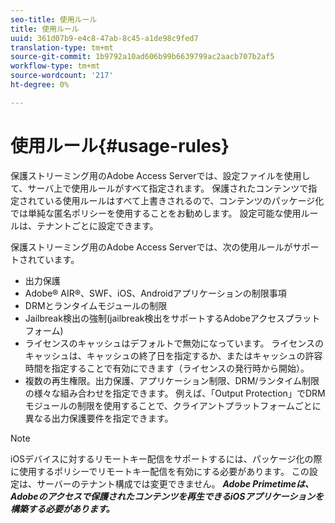 ```yaml
---
seo-title: 使用ルール
title: 使用ルール
uuid: 361d07b9-e4c8-47ab-8c45-a1de98c9fed7
translation-type: tm+mt
source-git-commit: 1b9792a10ad606b99b6639799ac2aacb707b2af5
workflow-type: tm+mt
source-wordcount: '217'
ht-degree: 0%

---
```



# 使用ルール{#usage-rules}

保護ストリーミング用のAdobe Access Serverでは、設定ファイルを使用して、サーバ上で使用ルールがすべて指定されます。 保護されたコンテンツで指定されている使用ルールはすべて上書きされるので、コンテンツのパッケージ化では単純な匿名ポリシーを使用することをお勧めします。 設定可能な使用ルールは、テナントごとに設定できます。

保護ストリーミング用のAdobe Access Serverでは、次の使用ルールがサポートされています。

* 出力保護
* Adobe® AIR®、SWF、iOS、Androidアプリケーションの制限事項
* DRMとランタイムモジュールの制限
* Jailbreak検出の強制(jailbreak検出をサポートするAdobeアクセスプラットフォーム)
* ライセンスのキャッシュはデフォルトで無効になっています。 ライセンスのキャッシュは、キャッシュの終了日を指定するか、またはキャッシュの許容時間を指定することで有効にできます（ライセンスの発行時から開始）。
* 複数の再生権限。出力保護、アプリケーション制限、DRM/ランタイム制限の様々な組み合わせを指定できます。 例えば、「Output Protection」でDRMモジュールの制限を使用することで、クライアントプラットフォームごとに異なる出力保護要件を指定できます。

>[!NOTE]
>
>iOSデバイスに対するリモートキー配信をサポートするには、パッケージ化の際に使用するポリシーでリモートキー配信を有効にする必要があります。 この設定は、サーバーのテナント構成では変更できません。 ***Adobe Primetimeは、Adobeのアクセスで保護されたコンテンツを再生できるiOSアプリケーションを構築する必要があります。***


